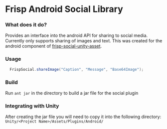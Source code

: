 # Frisp Android Social Library

### What does it do?
Provides an interface into the android API for sharing to social media. Currently only supports sharing of images and text. This was created for the android component of [frisp-social-unity-asset](https://github.com/frispgames/frisp-social-unity-asset).

### Usage

```JAVA
  FrispSocial.shareImage("Caption", "Message", "Base64Image");
```

### Build

Run ```ant jar``` in the directory to build a jar file for the social plugin

### Integrating with Unity

After creating the jar file you will need to copy it into the following directory:  
```Unity/<Project Name>/Assets/Plugins/Android/```
